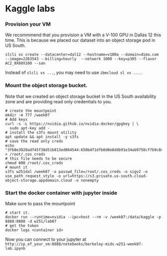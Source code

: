 # Kaggle labs

### Provision your VM
We recommmend that you provision a VM with a V-100 GPU in Dallas 12 this time. This is because we placed our dataset into an object storage pod in US South.
```
slcli vs create --datacenter=dal12 --hostname=v100a --domain=dima.com --image=2263543 --billing=hourly  --network 1000 --key=p305 --flavor AC2_8X60X100 --san
```
Instead of `slcli vs ...`, you may need to use `ibmcloud sl vs ....`

### Mount the object storage bucket.  
Note that we created an object storage bucket in the US South availability zone and are providing read only credentials to you.
```
# create the mountpoint
mkdir -m 777 /week07
# Add keys
curl -s -L https://nvidia.github.io/nvidia-docker/gpgkey | \
  sudo apt-key add -
# install the s3fs mount utility
apt update && apt install -y s3fs
# save the read only creds
echo "3fb8e3920adf45f38d51b813ed064544:650bdf1dfb0d0e8ddb91e34ab9758cf7b9c8ca957988fe52" > /root/.cos_creds
# this file needs to be secure
chmod 600 /root/.cos_creds
# mount it
s3fs w251dal /week07 -o passwd_file=/root/.cos_creds -o sigv2 -o use_path_request_style -o url=https://s3.private.us-south.cloud-object-storage.appdomain.cloud -o nonempty
```
### Start the docker container with jupyter inside
Make sure to pass the mountpoint
```
# start it.
docker run --runtime=nvidia --ipc=host --rm -v /week07:/data/kaggle -p 8888:8888 -d w251/lab07
# get the token
docker logs <container id>
```
Now you can connect to your jupyter at ```http://ip_of_your_vm:8888/notebooks/berkeley-mids-w251-week07-lab.ipynb```
